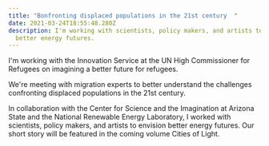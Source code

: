 ```yaml
---
title: "Bonfronting displaced populations in the 21st century  "
date: 2021-03-24T18:55:48.280Z
description: I'm working with scientists, policy makers, and artists to envision
  better energy futures.
---
```

I'm working with the Innovation Service at the UN High Commissioner for Refugees on imagining a better future for refugees.

We're meeting with migration experts to better understand the challenges confronting displaced populations in the 21st century.

In collaboration with the Center for Science and the Imagination at Arizona State and the National Renewable Energy Laboratory, I worked with scientists, policy makers, and artists to envision better energy futures. Our short story will be featured in the coming volume Cities of Light.